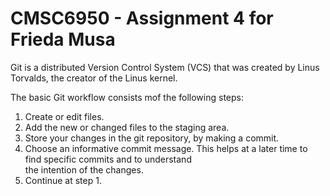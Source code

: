 # CMSC6950 - Assignment 4 for Frieda Musa 

Git is a distributed Version Control System (VCS) that was 
created by Linus Torvalds, the creator of the Linus kernel.

The basic Git workflow consists mof the following steps:

1. Create or edit files.
2. Add the new or changed files to the staging area.
3. Store your changes in the git repository, by making a 
   commit. 
4. Choose an informative commit message. This helps at a 
   later time to find specific commits and to understand  
   the intention of the changes.
5. Continue at step 1.


